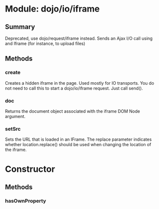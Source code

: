 # Module: dojo/io/iframe

## Summary

Deprecated, use dojo/request/iframe instead.
Sends an Ajax I/O call using and Iframe (for instance, to upload files)
## Methods

### create
Creates a hidden iframe in the page. Used mostly for IO
transports.  You do not need to call this to start a
dojo/io/iframe request. Just call send().

### doc
Returns the document object associated with the iframe DOM Node argument.

### setSrc
Sets the URL that is loaded in an IFrame. The replace parameter
indicates whether location.replace() should be used when
changing the location of the iframe.

# Constructor

## Methods

### hasOwnProperty



